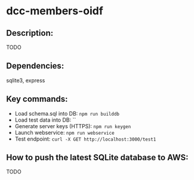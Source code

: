 # dcc-members-oidf

## Description:

TODO

## Dependencies:

sqlite3, express

## Key commands:

- Load schema.sql into DB: `npm run builddb`
- Load test data into DB: ``
- Generate server keys (HTTPS): `npm run keygen`
- Launch webservice: `npm run webservice`
- Test endpoint: `curl -X GET http://localhost:3000/test1`

## How to push the latest SQLite database to AWS:

TODO